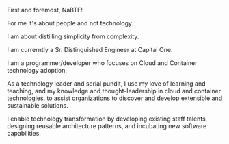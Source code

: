 First and foremost, NaBTF!

For me it's about people and not technology.

I am about distilling simplicity from complexity.

I am currerntly a Sr. Distinguished Engineer at Capital One.

I am a programmer/developer who focuses on Cloud and Container technology adoption.

As a technology leader and serial pundit, I use my love of learning and teaching, and my knowledge and thought-leadership in cloud and container technologies, to assist organizations to discover and develop extensible and sustainable solutions.

I enable technology transformation by developing existing staff talents, designing reusable architecture patterns, and incubating new software capabilities.
